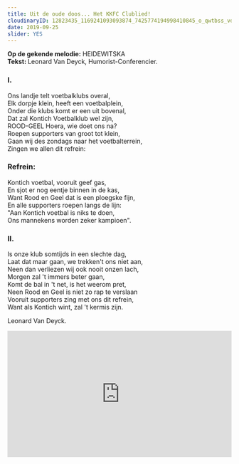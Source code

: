 ```yaml
---
title: Uit de oude doos... Het KKFC Clublied!
cloudinaryID: 12823435_1169241093093874_7425774194998410845_o_qwtbss_vdrzet
date: 2019-09-25
slider: YES
---
```


<p><strong>Op de gekende melodie:</strong> HEIDEWITSKA</br><strong>Tekst: </strong>Leonard Van Deyck, Humorist-Conferencier.</p>
<h3>I.</h3>
<p>Ons landje telt voetbalklubs overal,</br>Elk dorpje klein, heeft een voetbalplein,</br>Onder die klubs komt er een uit bovenal,</br>Dat zal Kontich Voetbalklub wel zijn,</br>ROOD-GEEL Hoera, wie doet ons na?</br>Roepen supporters van groot tot klein,</br>Gaan wij des zondags naar het voetbalterrein,</br>Zingen we allen dit refrein:</p>
<h3>Refrein:</h3>
<p>Kontich voetbal, vooruit geef gas,</br>En sjot er nog eentje binnen in de kas,</br>Want Rood en Geel dat is een ploegske fijn,</br>En alle supporters roepen langs de lijn:</br>"Aan Kontich voetbal is niks te doen,</br>Ons mannekens worden zeker kampioen".</p>
<h3>II.</h3>
<p>Is onze klub somtijds in een slechte dag,</br>Laat dat maar gaan, we trekken't ons niet aan,</br>Neen dan verliezen wij ook nooit onzen lach,</br>Morgen zal 't immers beter gaan,</br>Komt de bal in 't net, is het weerom pret,</br>Neen Rood en Geel is niet zo rap te verslaan</br>Vooruit supporters zing met ons dit refrein,</br>Want als Kontich wint, zal 't kermis zijn.</p>
<p class="italic text-left">Leonard Van Deyck.</p>
<style>.embed-container { position: relative; padding-bottom: 56.25%; height: 0; overflow: hidden; max-width: 100%; } .embed-container iframe, .embed-container object, .embed-container embed { position: absolute; top: 0; left: 0; width: 100%; height: 100%; }</style><div class='embed-container'><iframe src='https://www.youtube.com/embed/roPYqL5r-V0' frameborder='0' allowfullscreen></iframe></div>
